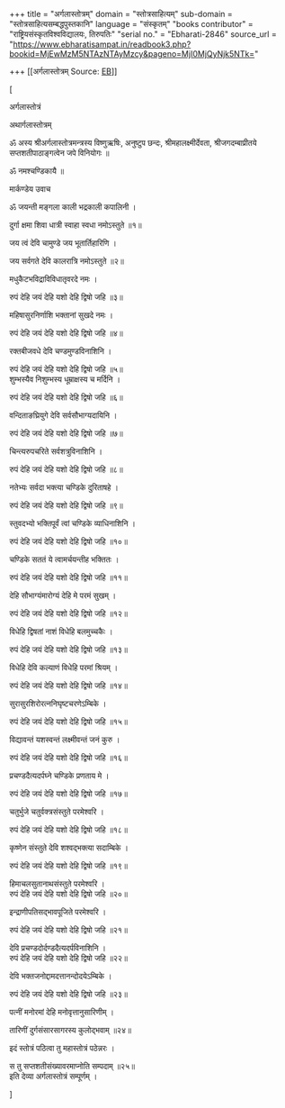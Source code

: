 +++
title = "अर्गलास्तोत्रम्"
domain = "स्तोत्रसाहित्यम्"
sub-domain = "स्तोत्रसाहित्यसम्बद्धपुस्तकानि"
language = "संस्कृतम्"
"books contributor" = "राष्ट्रियसंस्कृतविश्वविद्यालयः, तिरुपतिः"
"serial no." = "Ebharati-2846"
source_url = "https://www.ebharatisampat.in/readbook3.php?bookid=MjEwMzM5NTAzNTAyMzcy&pageno=MjI0MjQyNjk5NTk="

+++
[[अर्गलास्तोत्रम्	Source: [EB](https://www.ebharatisampat.in/readbook3.php?bookid=MjEwMzM5NTAzNTAyMzcy&pageno=MjI0MjQyNjk5NTk=)]]

\[




अर्गलास्तोत्रं



अथार्गलास्तोत्रम्

ॐ अस्य श्रीअर्गलास्तोत्रमन्त्रस्य विष्णुऋषिः, अनुष्टुप छन्दः, श्रीमहालक्ष्मीर्देवता, श्रीजगदम्बाप्रीतये सप्तशतीपाठाङ्गत्वेन जपे विनियोगः ॥

ॐ नमश्चण्डिकायै ॥

मार्कण्डेय उवाच

ॐ जयन्ती मङ्गला काली भद्रकाली कपालिनी ।

दुर्गा क्षमा शिवा धात्री स्वाहा स्वधा नमोऽस्तुते ॥१॥

जय त्वं देवि चामुण्डे जय भूतार्तिहारिणि ।

जय सर्वगते देवि कालरात्रि नमोऽस्तुते ॥२॥

मधुकैटभविद्राविविधातृवरदे नमः ।

रुपं देहि जयं देहि यशो देहि द्विषो जहि ॥३॥

महिषासुरनिर्णाशि भक्तानां सुखदे नमः ।

रुपं देहि जयं देहि यशो देहि द्विषो जहि ॥४॥

रक्तबीजवधे देवि चण्डमुण्डविनाशिनि ।

रुपं देहि जयं देहि यशो देहि द्विषो जहि ॥५॥  
शुम्भस्यैव निशुम्भस्य धूम्राक्षस्य च मर्दिनि ।

रुपं देहि जयं देहि यशो देहि द्विषो जहि ॥६॥

वन्दिताङघ्रियुगे देवि सर्वसौभाग्यदायिनि ।

रुपं देहि जयं देहि यशो देहि द्विषो जहि ॥७॥

चिन्त्यरुपचरिते सर्वशत्रुविनाशिनि ।

रुपं देहि जयं देहि यशो देहि द्विषो जहि ॥८॥

नतेभ्यः सर्वदा भक्त्या चण्डिके दुरिताषहे ।

रुपं देहि जयं देहि यशो देहि द्विषो जहि ॥९॥

स्तुवदभ्यो भक्तिपूर्वं त्वां चण्डिके व्याधिनाशिनि ।

रुपं देहि जयं देहि यशो देहि द्विषो जहि ॥१०॥

चण्डिके सततं ये त्वामर्चयन्तीह भक्तितः ।

रुपं देहि जयं देहि यशो देहि द्विषो जहि ॥११॥

देहि सौभाग्यंमारोग्यं देहि मे परमं सुखम् ।

रुपं देहि जयं देहि यशो देहि द्विषो जहि ॥१२॥

विधेहि द्विषतां नाशं विधेहि बलमुच्चकैः ।

रुपं देहि जयं देहि यशो देहि द्विषो जहि ॥१३॥

विधेहि देवि कल्याणं विधेहि परमां श्रियम् ।

रुपं देहि जयं देहि यशो देहि द्विषो जहि ॥१४॥

सुरासुरशिरोरत्ननिघृष्टचरणेऽम्बिके ।

रुपं देहि जयं देहि यशो देहि द्विषो जहि ॥१५॥

विद्यावन्तं यशस्वन्तं लक्ष्मीवन्तं जनं कुरु ।

रुपं देहि जयं देहि यशो देहि द्विषो जहि ॥१६॥

प्रचण्डदैत्यदर्पघ्ने चण्डिके प्रणताय मे ।

रुपं देहि जयं देहि यशो देहि द्विषो जहि ॥१७॥

चतुर्भुजे चतुर्वक्त्रसंस्तुते परमेश्वरि ।

रुपं देहि जयं देहि यशो देहि द्विषो जहि ॥१८॥

कृष्णेन संस्तुते देवि शश्वद्भक्त्या सदाम्बिके ।

रुपं देहि जयं देहि यशो देहि द्विषो जहि ॥१९॥

हिमाचलसुतानाथसंस्तुते परमेश्वरि ।  
रुपं देहि जयं देहि यशो देहि द्विषो जहि ॥२०॥

इन्द्राणीपतिसद्भावपूजिते परमेश्वरि ।

रुपं देहि जयं देहि यशो देहि द्विषो जहि ॥२१॥

देवि प्रचण्डदोर्दण्डदैत्यदर्पविनाशिनि ।  
रुपं देहि जयं देहि यशो देहि द्विषो जहि ॥२२॥

देवि भक्तजनोद्दामदत्तानन्दोदयेऽम्बिके ।

रुपं देहि जयं देहि यशो देहि द्विषो जहि ॥२३॥

पत्नीं मनोरमां देहि मनोवृत्तानुसारिणीम् ।

तारिणीं दुर्गसंसारसागरस्य कुलोद्भवाम् ॥२४॥

इदं स्तोत्रं पठित्वा तु महास्तोत्रं पठेन्नरः ।

स तु सप्तशतीसंख्यावरमाप्नोति सम्पदाम् ॥२५॥  
इति देव्या अर्गलास्तोत्रं सम्पूर्णम् ।






\]
